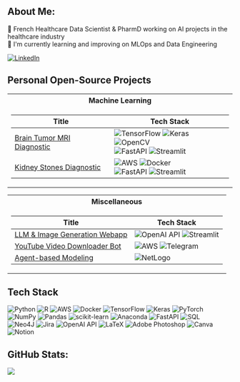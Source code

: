 ## About Me:
💊 French Healthcare Data Scientist & PharmD working on AI projects in the healthcare industry<br>
🌱 I'm currently learning and improving on MLOps and Data Engineering

[![LinkedIn](https://img.shields.io/badge/LinkedIn-%230077B5.svg?logo=linkedin&logoColor=white)](https://linkedin.com/in/timdangeon) 

## Personal Open-Source Projects
<table>
<tr><th>Machine Learning</th></tr>
<tr><td>

|Title | Tech Stack|
|--|--|
| [Brain Tumor MRI Diagnostic](https://github.com/timdgn/MRI_Brain_Tumor_Detection) | ![TensorFlow](https://img.shields.io/badge/TF-black?style=flat-squeare&logo=tensorflow) ![Keras](https://img.shields.io/badge/Keras-black?style=flat-squeare&logo=Keras&logoColor=C12F22) ![OpenCV](https://img.shields.io/badge/OpenCV-black?style=flat-squeare&logo=opencv) <br> ![FastAPI](https://img.shields.io/badge/FastAPI-black?style=flat-squeare&logo=fastapi) ![Streamlit](https://img.shields.io/badge/Streamlit-black?style=flat-squeare&logo=Streamlit)|
| [Kidney Stones Diagnostic](https://github.com/timdgn/Kidney_Stones_Classification) | ![AWS](https://img.shields.io/badge/AWS-black?style=flat-squeare&logo=amazonwebservices&logoColor=F1A13E) ![Docker](https://img.shields.io/badge/Docker-black?style=flat-squeare&logo=docker) <br> ![FastAPI](https://img.shields.io/badge/FastAPI-black?style=flat-squeare&logo=fastapi) ![Streamlit](https://img.shields.io/badge/Streamlit-black?style=flat-squeare&logo=Streamlit)|

</td></tr> </table>

<table>
<tr><th>Miscellaneous</th></tr>
<tr><td>

|Title | Tech Stack|
|--|--|
| [LLM & Image Generation Webapp](https://github.com/timdgn/LLM_webapp) | ![OpenAI API](https://img.shields.io/badge/OpenAI-black?style=flat-squeare&logo=openai&logoColor=white) ![Streamlit](https://img.shields.io/badge/Streamlit-black?style=flat-squeare&logo=Streamlit) |
| [YouTube Video Downloader Bot](https://github.com/timdgn/Youtube_downloader_AWS_Lambda) | ![AWS](https://img.shields.io/badge/AWS-black?style=flat-squeare&logo=amazonwebservices&logoColor=F1A13E) ![Telegram](https://img.shields.io/badge/Telegram-black?style=flat-squeare&logo=telegram&logoColor=2CA5E0)
| [Agent-based Modeling](https://github.com/timdgn/Agent-based-Modeling) | ![NetLogo](https://img.shields.io/badge/Net-Logo-black?style=flat-squeare)|


</td></tr> </table>

## Tech Stack
![Python](https://img.shields.io/badge/python-3670A0?style=for-the-badge&logo=python&logoColor=ffdd54) ![R](https://img.shields.io/badge/r-%23276DC3.svg?style=for-the-badge&logo=r&logoColor=white) ![AWS](https://img.shields.io/badge/AWS-%23FF9900.svg?style=for-the-badge&logo=amazonwebservices&logoColor=white) ![Docker](https://img.shields.io/badge/docker-%230db7ed.svg?style=for-the-badge&logo=docker&logoColor=white) ![TensorFlow](https://img.shields.io/badge/TensorFlow-%23FF6F00.svg?style=for-the-badge&logo=TensorFlow&logoColor=white) ![Keras](https://img.shields.io/badge/Keras-%23D00000.svg?style=for-the-badge&logo=Keras&logoColor=white) ![PyTorch](https://img.shields.io/badge/PyTorch-%23EE4C2C.svg?style=for-the-badge&logo=PyTorch&logoColor=white) <br> ![NumPy](https://img.shields.io/badge/numpy-%23013243.svg?style=for-the-badge&logo=numpy&logoColor=white) ![Pandas](https://img.shields.io/badge/pandas-%23150458.svg?style=for-the-badge&logo=pandas&logoColor=white) ![scikit-learn](https://img.shields.io/badge/scikit--learn-%23F7931E.svg?style=for-the-badge&logo=scikit-learn&logoColor=white) ![Anaconda](https://img.shields.io/badge/Anaconda-%2344A833.svg?style=for-the-badge&logo=anaconda&logoColor=white) ![FastAPI](https://img.shields.io/badge/FastAPI-005571?style=for-the-badge&logo=fastapi) ![SQL](https://img.shields.io/badge/-SQL-4479A1?style=for-the-badge&logo=postgresql&logoColor=white) <br> ![Neo4J](https://img.shields.io/badge/Neo4j-008CC1?style=for-the-badge&logo=neo4j&logoColor=white) ![Jira](https://img.shields.io/badge/jira-%230A0FFF.svg?style=for-the-badge&logo=jira&logoColor=white) ![OpenAI API](https://img.shields.io/badge/OpenAI-%23412991?style=for-the-badge&logo=openai&logoColor=white) ![LaTeX](https://img.shields.io/badge/latex-%23008080.svg?style=for-the-badge&logo=latex&logoColor=white) ![Adobe Photoshop](https://img.shields.io/badge/adobe_photoshop-%2331A8FF.svg?style=for-the-badge&logo=adobephotoshop&logoColor=white) ![Canva](https://img.shields.io/badge/Canva-%2300C4CC.svg?style=for-the-badge&logo=Canva&logoColor=white) ![Notion](https://img.shields.io/badge/Notion-FFFFFF?style=for-the-badge&logo=notion&logoColor=black)

## GitHub Stats:
![](https://github-readme-streak-stats.herokuapp.com/?user=timdgn&theme=chartreuse-dark&hide_border=false)<br/>
